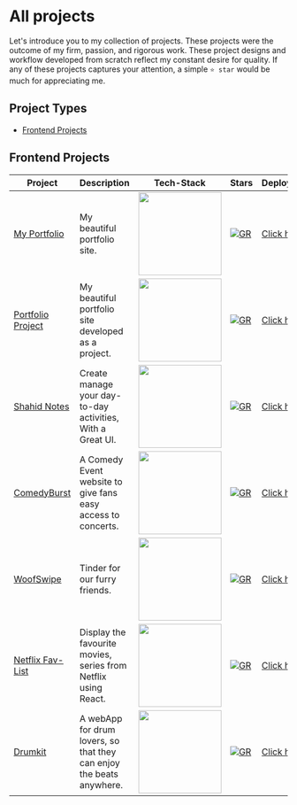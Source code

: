 
# All projects
Let's introduce you to my collection of projects. These projects were the outcome of my firm, passion, and rigorous work. These project designs and workflow developed from scratch reflect my constant desire for quality.
If any of these projects captures your attention, a simple `⭐️ star` would be much for appreciating me.

## Project Types
- [Frontend Projects](#web-pages)


## Frontend Projects

| Project | Description | Tech-Stack | Stars | Deployment |
| --- | --- | --- | --- | --- |
|[My Portfolio]()| My beautiful portfolio site. | <img width=150 src="https://skillicons.dev/icons?i=js,css,html,bootstrap,github,vercel" /> |[![GR]()]()|[Click here]()|
|[Portfolio Project](https://github.com/Shahid-Bagwan/Portfolio)|My beautiful portfolio site developed as a project.| <img width=150 src="https://skillicons.dev/icons?i=js,css,html,github,vercel" /> |[![GR](https://img.shields.io/github/stars/Shahid-Bagwan/Portfolio?style=social)](https://github.com/Shahid-Bagwan/Portfolio)|[Click here](https://portfolio-dusky-three-31.vercel.app)|
|[Shahid Notes](https://github.com/Shahid-Bagwan/Shahid-Notes)|Create manage your day-to-day activities, With a Great UI.| <img width=150 src="https://skillicons.dev/icons?i=react,css,html,github,vercel" /> |[![GR](https://img.shields.io/github/stars/Shahid-Bagwan/Shahid-Notes?style=social)](https://github.com/Shahid-Bagwan/Shahid-Notes)|[Click here](https://shahid-notes.vercel.app)|
|[ComedyBurst](https://github.com/Shahid-Bagwan/ComedyBurst)|A Comedy Event website to give fans easy access to concerts.| <img width=150 src="https://skillicons.dev/icons?i=js,css,html,github,vercel" /> |[![GR](https://img.shields.io/github/stars/Shahid-Bagwan/ComedyBurst?style=social)](https://github.com/Shahid-Bagwan/ComedyBurst)|[Click here](https://shahid-bagwan.github.io/ComedyBurst/)|
|[WoofSwipe](https://github.com/Shahid-Bagwan/WoofSwipe)|Tinder for our furry friends.| <img width=150 src="https://skillicons.dev/icons?i=bootstrap,css,html,github" /> |[![GR](https://img.shields.io/github/stars/Shahid-Bagwan/WoofSwipe?style=social)](https://github.com/Shahid-Bagwan/WoofSwipe)| [Click here](tin-dog-eosin.vercel.app) |
|[Netflix Fav-List](https://github.com/Shahid-Bagwan/Netflix-Fav_List)|Display the favourite movies, series from Netflix using React.| <img width=150 src="https://skillicons.dev/icons?i=react,css,html,github,vercel" /> |[![GR](https://img.shields.io/github/stars/Shahid-Bagwan/Netflix-Fav_List?style=social)](https://github.com/Shahid-Bagwan/Netflix-Fav_List)|[Click here](netflix-fav-list.vercel.app)|
|[Drumkit](https://github.com/Shahid-Bagwan/Drum-Kit.github.io)|A webApp for drum lovers, so that they can enjoy the beats anywhere.| <img width=150 src="https://skillicons.dev/icons?i=css,html,github,vercel" /> |[![GR](https://img.shields.io/github/stars/Shahid-Bagwan/Drum-Kit.github.io?style=social)](https://github.com/Shahid-Bagwan/Drum-Kit.github.io)|[Click here](drum-kit-silk-mu.vercel.app)|
